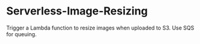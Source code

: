 # Serverless-Image-Resizing
Trigger a Lambda function to resize images when uploaded to S3. Use SQS for queuing.
